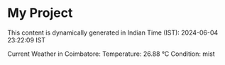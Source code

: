 # My Project

This content is dynamically generated in Indian Time (IST): 2024-06-04 23:22:09 IST


Current Weather in Coimbatore:
Temperature: 26.88 °C
Condition: mist
